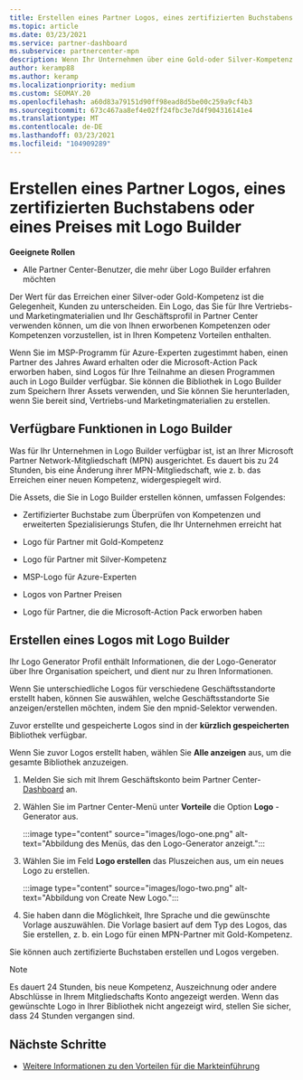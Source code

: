 ```yaml
---
title: Erstellen eines Partner Logos, eines zertifizierten Buchstabens oder eines Preises mit Logo Builder
ms.topic: article
ms.date: 03/23/2021
ms.service: partner-dashboard
ms.subservice: partnercenter-mpn
description: Wenn Ihr Unternehmen über eine Gold-oder Silver-Kompetenz verfügt, generieren Sie ein für Ihr Unternehmen angepasstes Logo, oder fordern Sie mit dem Logo Generator-Tool im Partner Center einen angepassten zertifizierten Überprüfungs Brief an.
author: keramp88
ms.author: keramp
ms.localizationpriority: medium
ms.custom: SEOMAY.20
ms.openlocfilehash: a60d83a79151d90ff98ead8d5be00c259a9cf4b3
ms.sourcegitcommit: 673c467aa8ef4e02ff24fbc3e7d4f904316141e4
ms.translationtype: MT
ms.contentlocale: de-DE
ms.lasthandoff: 03/23/2021
ms.locfileid: "104909289"
---
```

# <a name="how-to-create-a-partner-logo-certified-letter-or-award-using-logo-builder"></a>Erstellen eines Partner Logos, eines zertifizierten Buchstabens oder eines Preises mit Logo Builder

**Geeignete Rollen**

- Alle Partner Center-Benutzer, die mehr über Logo Builder erfahren möchten

Der Wert für das Erreichen einer Silver-oder Gold-Kompetenz ist die Gelegenheit, Kunden zu unterscheiden. Ein Logo, das Sie für Ihre Vertriebs-und Marketingmaterialien und Ihr Geschäftsprofil in Partner Center verwenden können, um die von Ihnen erworbenen Kompetenzen oder Kompetenzen vorzustellen, ist in Ihren Kompetenz Vorteilen enthalten. 

Wenn Sie im MSP-Programm für Azure-Experten zugestimmt haben, einen Partner des Jahres Award erhalten oder die Microsoft-Action Pack erworben haben, sind Logos für Ihre Teilnahme an diesen Programmen auch in Logo Builder verfügbar. Sie können die Bibliothek in Logo Builder zum Speichern Ihrer Assets verwenden, und Sie können Sie herunterladen, wenn Sie bereit sind, Vertriebs-und Marketingmaterialien zu erstellen. 

## <a name="what-is-available-in-logo-builder"></a>Verfügbare Funktionen in Logo Builder

Was für Ihr Unternehmen in Logo Builder verfügbar ist, ist an Ihrer Microsoft Partner Network-Mitgliedschaft (MPN) ausgerichtet. Es dauert bis zu 24 Stunden, bis eine Änderung ihrer MPN-Mitgliedschaft, wie z. b. das Erreichen einer neuen Kompetenz, widergespiegelt wird.  

Die Assets, die Sie in Logo Builder erstellen können, umfassen Folgendes:

- Zertifizierter Buchstabe zum Überprüfen von Kompetenzen und erweiterten Spezialisierungs Stufen, die Ihr Unternehmen erreicht hat

- Logo für Partner mit Gold-Kompetenz

- Logo für Partner mit Silver-Kompetenz

- MSP-Logo für Azure-Experten

- Logos von Partner Preisen

- Logo für Partner, die die Microsoft-Action Pack erworben haben

## <a name="create-a-logo-using-logo-builder"></a>Erstellen eines Logos mit Logo Builder

Ihr Logo Generator Profil enthält Informationen, die der Logo-Generator über Ihre Organisation speichert, und dient nur zu Ihren Informationen.

Wenn Sie unterschiedliche Logos für verschiedene Geschäftsstandorte erstellt haben, können Sie auswählen, welche Geschäftsstandorte Sie anzeigen/erstellen möchten, indem Sie den mpnid-Selektor verwenden.

Zuvor erstellte und gespeicherte Logos sind in der **kürzlich gespeicherten** Bibliothek verfügbar.

Wenn Sie zuvor Logos erstellt haben, wählen Sie **Alle anzeigen** aus, um die gesamte Bibliothek anzuzeigen.

1. Melden Sie sich mit Ihrem Geschäftskonto beim Partner Center- [Dashboard](https://partner.microsoft.com/dashboard) an.

1. Wählen Sie im Partner Center-Menü unter **Vorteile** die Option **Logo** -Generator aus.
 
   :::image type="content" source="images/logo-one.png" alt-text="Abbildung des Menüs, das den Logo-Generator anzeigt.":::

3. Wählen Sie im Feld **Logo erstellen** das Pluszeichen aus, um ein neues Logo zu erstellen.

   :::image type="content" source="images/logo-two.png" alt-text="Abbildung von Create New Logo.":::

4. Sie haben dann die Möglichkeit, Ihre Sprache und die gewünschte Vorlage auszuwählen. Die Vorlage basiert auf dem Typ des Logos, das Sie erstellen, z. b. ein Logo für einen MPN-Partner mit Gold-Kompetenz.

Sie können auch zertifizierte Buchstaben erstellen und Logos vergeben.

>[!NOTE]
>Es dauert 24 Stunden, bis neue Kompetenz, Auszeichnung oder andere Abschlüsse in Ihrem Mitgliedschafts Konto angezeigt werden. Wenn das gewünschte Logo in Ihrer Bibliothek nicht angezeigt wird, stellen Sie sicher, dass 24 Stunden vergangen sind.

## <a name="next-steps"></a>Nächste Schritte

- [Weitere Informationen zu den Vorteilen für die Markteinführung](mpn-learn-about-go-to-market-benefits.md)
